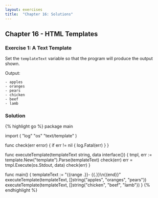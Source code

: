 ```yaml
---
layout: exercises
title:  "Chapter 16: Solutions"
---
```


## Chapter 16 - HTML Templates

### Exercise 1: A Text Template

Set the `templateText` variable so that the program will produce the output shown.

Output:

``` text
- apples
- oranges
- pears
- chicken
- beef
- lamb
```

### Solution

{% highlight go %}
package main

import (
	"log"
	"os"
	"text/template"
)

func check(err error) {
	if err != nil {
		log.Fatal(err)
	}
}

func executeTemplate(templateText string, data interface{}) {
	tmpl, err := template.New("template").Parse(templateText)
	check(err)
	err = tmpl.Execute(os.Stdout, data)
	check(err)
}

func main() {
	templateText := "{{range .}}- {{.}}\n{{end}}"
	executeTemplate(templateText,
		[]string{"apples", "oranges", "pears"})
	executeTemplate(templateText,
		[]string{"chicken", "beef", "lamb"})
}
{% endhighlight %}
